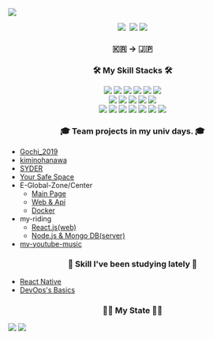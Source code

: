 <!--
![header](https://capsule-render.vercel.app/api?type=soft&color=auto&height=150&section=header&text=JeongJaeSoon&fontSize=70&animation=twinkling)
-->

<a href="https://github.com/anuraghazra/github-readme-stats">
        <img src="https://capsule-render.vercel.app/api?type=waving&color=timeGradient&height=200&section=footer&text=JaeSoon%20Jeong&fontSize=80&fontAlignY=70&animation=twinkling" />
</a>

<p align="center">
  <a href="https://qiita.com/JeongJaeSoon"><img src="https://img.shields.io/badge/94soon-dev.log-11B48A?style=flat-square&logo=Qiita&logoColor=white&link=https://qiita.com/JeongJaeSoon"/></a>&nbsp
  <a href="mailto:94jaesoon.jeong@gmail.com"><img src="https://img.shields.io/badge/Gmail-d14836?style=flat-square&logo=Gmail&logoColor=white&link=94jaesoon.jeong@gmail.com"/></a>  
  <a href="https://hits.seeyoufarm.com"><img src="https://hits.seeyoufarm.com/api/count/incr/badge.svg?url=https%3A%2F%2Fgithub.com%2FJeongJaeSoon&count_bg=%233573CD&title_bg=%23555555&icon=github.svg&icon_color=%23E7E7E7&title=hits&edge_flat=false"/></a>   
</p>

<!-- <h3 align="center">Their may be distressing events but no such thing as failure</h3>
 -->
 
<h3 align="center">🇰🇷 → 🇯🇵<h3/>

<h3 align="center">🛠 My Skill Stacks 🛠</h3>
<!-- 
<p align="center"> Techs that I've used at least once </p> -->

<p align="center">
          <img src="https://img.shields.io/badge/HTML5-E72C22?style=flat-quare&logo=HTML5&logoColor=white"/></a>
          <img src="https://img.shields.io/badge/Javascript-F0D91D?style=flat-quare&logo=javascript&logoColor=white"/></a>
          <img src="https://img.shields.io/badge/CSS3-1572B6?style=flat-quare&logo=css3&logoColor=white"/></a>
          <img src="https://img.shields.io/badge/jQuery-2965A7?style=flat-quare&logo=jQuery&logoColor=white"/></a>
          <img src="https://img.shields.io/badge/React-3DD9FF?style=flat-quare&logo=react&logoColor=white"/></a>  
          <img src="https://img.shields.io/badge/Vue.js-48B883?style=flat-quare&logo=vue.js&logoColor=white"/></a><br>
          <img src="https://img.shields.io/badge/php-5C7EB5?style=flat-quare&logo=php&logoColor=white"/></a>
          <img src="https://img.shields.io/badge/laravel-E9392C?style=flat-quare&logo=laravel&logoColor=white"/></a>
          <img src="https://img.shields.io/badge/Mysql-E6B91E?style=flat-quare&logo=MySql&logoColor=white"/></a>
          <img src="https://img.shields.io/badge/Mongo DB-12AA52?style=flat-quare&logo=MONGODB&logoColor=white"/></a>
          <img src="https://img.shields.io/badge/Node.js-57A546?style=flat-quare&logo=node.js&logoColor=white"/></a><br>            
          <img src="https://img.shields.io/badge/AWS-333664?style=flat-quare&logo=amazon-aws&logoColor=white"/></a>
          <img src="https://img.shields.io/badge/Docker-2C96ED?style=flat-quare&logo=docker&logoColor=white"/></a>
          <img src="https://img.shields.io/badge/Nginx-229639?style=flat-quare&logo=NGINX&logoColor=white"/></a>
          <img src="https://img.shields.io/badge/Apache-C71D42?style=flat-quare&logo=APACHE&logoColor=white"/></a>
          <img src="https://img.shields.io/badge/Github-000000?style=flat-quare&logo=GITHUB&logoColor=white"/></a>
          <img src="https://img.shields.io/badge/Python-3766AB?style=flat-quare&logo=Python&logoColor=white"/></a>
          <img src="https://img.shields.io/badge/Java-D23C35?style=flat-quare&logo=Java&logoColor=white"/></a>   
          <br> 
</p>

<h3 align="center"> 🎓 Team projects in my univ days. 🎓 </h3>

- [Gochi_2019](https://github.com/JeongJaeSoon/Gochi_2019)
- [kiminohanawa](https://github.com/JeongJaeSoon/kiminohanawa)
- [SYDER](https://github.com/JeongJaeSoon/SYDER)
- [Your Safe Space](https://github.com/JeongJaeSoon/COVID19_YSS)
- E-Global-Zone/Center
  - [Main Page](https://github.com/JeongJaeSoon/e-global-zone_main)
  - [Web & Api](https://github.com/JeongJaeSoon/e-global-zone_Laravel-project_Project-management)
  - [Docker](https://github.com/JeongJaeSoon/e-global-zone_Docker/blob/master/docker-compose.yml)
- my-riding
  - [React.js(web)](https://github.com/2020-yju-cominfo-5/my-riding-web)
  - [Node.js & Mongo DB(server)](https://github.com/JeongJaeSoon/my-riding-data) 
- [my-youtube-music](https://github.com/JeongJaeSoon/my-youtube-music)

<h3 align="center">📖 Skill I've been studying lately 📖</h3>

- [React Native](https://github.com/JeongJaeSoon/React-Native-Study)
- [DevOps's Basics](https://github.com/JeongJaeSoon/DevOps-study)


<h3 align="center">💪🏻  My State 💪🏻</h3>

![](https://github-readme-stats.vercel.app/api?username=JeongJaeSoon&count_private=true&show_icons=true)
![](https://github-readme-stats.vercel.app/api/top-langs/?username=JeongJaeSoon&layout=compact&count_private=true&langs_count=30)
